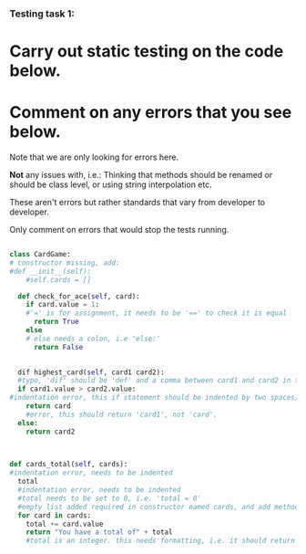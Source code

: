 ### Testing task 1:

# Carry out static testing on the code below.
# Comment on any errors that you see below.

Note that we are only looking for errors here.

**Not** any issues with, i.e.: 
Thinking that methods should be renamed or should be class level, or using string interpolation etc. 

These aren't errors but rather standards that vary from developer to developer. 

Only comment on errors that would stop the tests running.

```python

class CardGame:
# constructor missing, add: 
#def __init__(self):
    #self.cards = []

  def check_for_ace(self, card):
    if card.value = 1:
    #'=' is for assignment, it needs to be '==' to check it is equal
      return True
    else
    # else needs a colon, i.e 'else:'
      return False
   

  dif highest_card(self, card1 card2):
  #typo, 'dif' should be 'def' and a comma between card1 and card2 in the arguments
  if card1.value > card2.value:
#indentation error, this if statement should be indented by two spaces/1 tab. 
    return card
    #error, this should return 'card1', not 'card'.
  else:
    return card2
  


def cards_total(self, cards):
#indentation error, needs to be indented
  total
  #indentation error, needs to be indented
  #total needs to be set to 0, i.e. 'total = 0'
  #empty list added required in constructor named cards, and add method to add card to cards is required. 
  for card in cards:
    total += card.value
    return "You have a total of" + total
    #total is an integer. this needs formatting, i.e. it should return 'You have a total of {}'.format(total)
  
```
